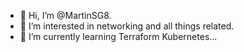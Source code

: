- 👋 Hi, I’m @MartinSG8.
- 👀 I’m interested in networking and all things related.
- 🌱 I’m currently learning Terraform Kubernetes...

<!---
MartinSG8/MartinSG8 is a ✨ special ✨ repository because its `README.md` (this file) appears on your GitHub profile.
You can click the Preview link to take a look at your changes.
--->
